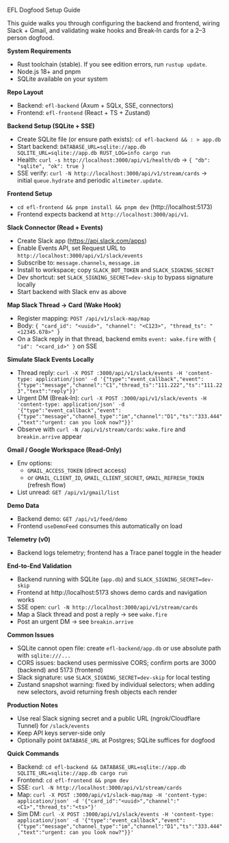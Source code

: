 EFL Dogfood Setup Guide

This guide walks you through configuring the backend and frontend, wiring Slack + Gmail, and validating wake hooks and Break‑In cards for a 2–3 person dogfood.

**System Requirements**
- Rust toolchain (stable). If you see edition errors, run `rustup update`.
- Node.js 18+ and pnpm
- SQLite available on your system

**Repo Layout**
- Backend: `efl-backend` (Axum + SQLx, SSE, connectors)
- Frontend: `efl-frontend` (React + TS + Zustand)

**Backend Setup (SQLite + SSE)**
- Create SQLite file (or ensure path exists): `cd efl-backend && : > app.db`
- Start backend: `DATABASE_URL=sqlite://app.db SQLITE_URL=sqlite://app.db RUST_LOG=info cargo run`
- Health: `curl -s http://localhost:3000/api/v1/health/db` → `{ "db": "sqlite", "ok": true }`
- SSE verify: `curl -N http://localhost:3000/api/v1/stream/cards` → initial `queue.hydrate` and periodic `altimeter.update`.

**Frontend Setup**
- `cd efl-frontend && pnpm install && pnpm dev` (http://localhost:5173)
- Frontend expects backend at `http://localhost:3000/api/v1`.

**Slack Connector (Read + Events)**
- Create Slack app (https://api.slack.com/apps)
- Enable Events API, set Request URL to `http://localhost:3000/api/v1/slack/events`
- Subscribe to: `message.channels`, `message.im`
- Install to workspace; copy `SLACK_BOT_TOKEN` and `SLACK_SIGNING_SECRET`
- Dev shortcut: set `SLACK_SIGNING_SECRET=dev-skip` to bypass signature locally
- Start backend with Slack env as above

**Map Slack Thread → Card (Wake Hook)**
- Register mapping: `POST /api/v1/slack-map/map`
- Body: `{ "card_id": "<uuid>", "channel": "<C123>", "thread_ts": "<12345.678>" }`
- On a Slack reply in that thread, backend emits `event: wake.fire` with `{ "id": "<card_id>" }` on SSE

**Simulate Slack Events Locally**
- Thread reply:
  `curl -X POST :3000/api/v1/slack/events -H 'content-type: application/json' -d '{"type":"event_callback","event":{"type":"message","channel":"C1","thread_ts":"111.222","ts":"111.223","text":"reply"}}'`
- Urgent DM (Break‑In):
  `curl -X POST :3000/api/v1/slack/events -H 'content-type: application/json' -d '{"type":"event_callback","event":{"type":"message","channel_type":"im","channel":"D1","ts":"333.444","text":"urgent: can you look now?"}}'`
- Observe with `curl -N /api/v1/stream/cards`: `wake.fire` and `breakin.arrive` appear

**Gmail / Google Workspace (Read-Only)**
- Env options:
  - `GMAIL_ACCESS_TOKEN` (direct access)
  - or `GMAIL_CLIENT_ID`, `GMAIL_CLIENT_SECRET`, `GMAIL_REFRESH_TOKEN` (refresh flow)
- List unread: `GET /api/v1/gmail/list`

**Demo Data**
- Backend demo: `GET /api/v1/feed/demo`
- Frontend `useDemoFeed` consumes this automatically on load

**Telemetry (v0)**
- Backend logs telemetry; frontend has a Trace panel toggle in the header

**End-to-End Validation**
- Backend running with SQLite (`app.db`) and `SLACK_SIGNING_SECRET=dev-skip`
- Frontend at http://localhost:5173 shows demo cards and navigation works
- SSE open: `curl -N http://localhost:3000/api/v1/stream/cards`
- Map a Slack thread and post a reply → see `wake.fire`
- Post an urgent DM → see `breakin.arrive`

**Common Issues**
- SQLite cannot open file: create `efl-backend/app.db` or use absolute path with `sqlite:///...`
- CORS issues: backend uses permissive CORS; confirm ports are 3000 (backend) and 5173 (frontend)
- Slack signature: use `SLACK_SIGNING_SECRET=dev-skip` for local testing
- Zustand snapshot warning: fixed by individual selectors; when adding new selectors, avoid returning fresh objects each render

**Production Notes**
- Use real Slack signing secret and a public URL (ngrok/Cloudflare Tunnel) for `/slack/events`
- Keep API keys server-side only
- Optionally point `DATABASE_URL` at Postgres; SQLite suffices for dogfood

**Quick Commands**
- Backend: `cd efl-backend && DATABASE_URL=sqlite://app.db SQLITE_URL=sqlite://app.db cargo run`
- Frontend: `cd efl-frontend && pnpm dev`
- SSE: `curl -N http://localhost:3000/api/v1/stream/cards`
- Map: `curl -X POST :3000/api/v1/slack-map/map -H 'content-type: application/json' -d '{"card_id":"<uuid>","channel":"<C1>","thread_ts":"<ts>"}'`
- Sim DM: `curl -X POST :3000/api/v1/slack/events -H 'content-type: application/json' -d '{"type":"event_callback","event":{"type":"message","channel_type":"im","channel":"D1","ts":"333.444","text":"urgent: can you look now?"}}'`

